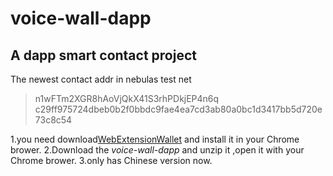 # voice-wall-dapp
## A dapp smart contact project
The newest contact addr in nebulas test net
> n1wFTm2XGR8hAoVjQkX41S3rhPDkjEP4n6q
c29ff975724dbeb0b2f0bbdc9fae4ea7cd3ab80a0bc1d3417bb5d720e73c8c54

1.you need download[WebExtensionWallet](https://github.com/ChengOrangeJu/WebExtensionWallet) and install it in your Chrome brower.
2.Download the *voice-wall-dapp* and unzip it ,open it with your Chrome brower.
3.only has Chinese version now.
